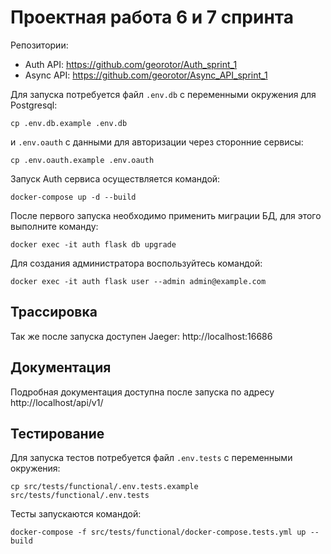 # Проектная работа 6 и 7 спринта

Репозитории:
- Auth API: https://github.com/georotor/Auth_sprint_1
- Async API: https://github.com/georotor/Async_API_sprint_1


Для запуска потребуется файл `.env.db` с переменными окружения для Postgresql:
```commandline
cp .env.db.example .env.db
```

и `.env.oauth` с данными для авторизации через сторонние сервисы:
```commandline
cp .env.oauth.example .env.oauth
```

Запуск Auth сервиса осуществляется командой:
```commandline
docker-compose up -d --build
```

После первого запуска необходимо применить миграции БД, для этого выполните команду:
```commandline
docker exec -it auth flask db upgrade
```

Для создания администратора воспользуйтесь командой:
```commandline
docker exec -it auth flask user --admin admin@example.com
```


## Трассировка
Так же после запуска доступен Jaeger: http://localhost:16686


## Документация
Подробная документация доступна после запуска по адресу http://localhost/api/v1/


## Тестирование

Для запуска тестов потребуется файл `.env.tests` с переменными окружения:
```commandline
cp src/tests/functional/.env.tests.example src/tests/functional/.env.tests
```
Тесты запускаются командой:
```commandline
docker-compose -f src/tests/functional/docker-compose.tests.yml up --build
```
